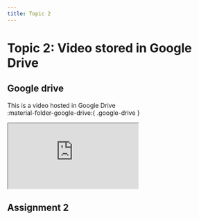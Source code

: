 ```yaml
---
title: Topic 2
---
```

# Topic 2: Video stored in Google Drive  
## Google drive
This is a video hosted in Google Drive  
:material-folder-google-drive:{ .google-drive }
<div class='video-container'>
    <iframe src='https://drive.google.com/file/d/1uGRddSym1KbVSJit2DNoMiAGE4uakcY7/preview' allowfullscreen></iframe>
</div>  

## Assignment 2